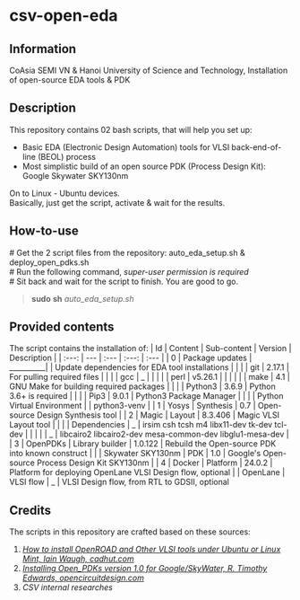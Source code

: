 # csv-open-eda
## Information 
CoAsia SEMI VN &amp; Hanoi University of Science and Technology, Installation of open-source EDA tools &amp; PDK

## Description
This repository contains 02 bash scripts, that will help you set up:
-  Basic EDA (Electronic Design Automation) tools for VLSI back-end-of-line (BEOL) process
-  Most simplistic build of an open source PDK (Process Design Kit): Google Skywater SKY130nm
  
On to Linux - Ubuntu devices. \
Basically, just get the script, activate & wait for the results.

## How-to-use
\# Get the 2 script files from the repository: auto_eda_setup.sh & deploy_open_pdks.sh \
\# Run the following command, *super-user permission is required*\
\# Sit back and wait for the script to finish. You are good to go.
> **sudo** **sh** *auto_eda_setup.sh*

## Provided contents
The script contains the installation of:
| Id | Content | Sub-content | Version | Description |
| :---: | --- | :--- | :---: | :--- |
| 0 | Package updates | __________| | Update dependencies for EDA tool installations |
| | | git | 2.17.1 | For pulling required files |
| | | gcc | _ | |
| | | perl | v5.26.1 | | |
| | | make | 4.1 | GNU Make for building required packages |
| | | Python3 | 3.6.9 | Python 3.6+ is required |
| | | Pip3 | 9.0.1 | Python3 Package Manager |
| | | Python Virtual Environment | | python3-venv |
| 1 | Yosys | Synthesis | 0.7 | Open-source Design Synthesis tool |
| 2 | Magic | Layout | 8.3.406 | Magic VLSI Layout tool |
| | | Dependencies | _ | irsim csh tcsh m4 libx11-dev tk-dev tcl-dev |
| | | | _ | libcairo2 libcairo2-dev  mesa-common-dev libglu1-mesa-dev |
| 3 | OpenPDKs | Library builder | 1.0.122 | Rebuild the Open-source PDK into known construct |
| | Skywater SKY130nm | PDK | 1.0 | Google's Open-source Process Design Kit SKY130nm | 
| 4 | Docker | Platform | 24.0.2 | Platform for deploying OpenLane VLSI Design flow, optional
| | OpenLane | VLSI flow | _ | VLSI Design flow, from RTL to GDSII, optional

## Credits
The scripts in this repository are crafted based on these sources:
1. [*How to install OpenROAD and Other VLSI tools under Ubuntu or Linux Mint, Iain Waugh, cadhut.com*](https://cadhut.com/2022/08/07/how-to-install-openroad-and-other-vlsi-tools-under-ubuntu-22-04-or-linux-mint-21/) 
2. [*Installing Open_PDKs version 1.0 for Google/SkyWater, R. Timothy Edwards, opencircuitdesign.com*](www.opencircuitdesign.com/open_pdks/install.html)
3. *CSV internal researches*

